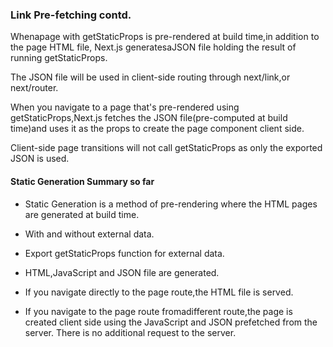 ### Link Pre-fetching contd.

Whenapage with getStaticProps is pre-rendered at build time,in addition to the page HTML file, Next.js generatesaJSON file holding the result of running getStaticProps.

The JSON file will be used in client-side routing through next/link,or next/router.

When you navigate to a page that's pre-rendered using getStaticProps,Next.js fetches the JSON file(pre-computed at build time)and uses it as the props to create the 
page component client side.

Client-side page transitions will not call getStaticProps as only the exported JSON is used.

#### Static Generation Summary so far

* Static Generation is a method of pre-rendering where the HTML pages are generated at build time.

* With and without external data.

* Export getStaticProps function for external data.

* HTML,JavaScript and JSON file are generated.

* If you navigate directly to the page route,the HTML file is served.

* If you navigate to the page route fromadifferent route,the page is created client side using the JavaScript and JSON prefetched from the server. There is no additional request to the server.
